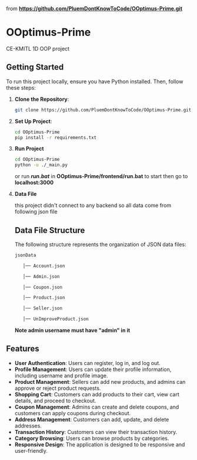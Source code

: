 from **https://github.com/PluemDontKnowToCode/OOptimus-Prime.git**
# OOptimus-Prime
CE-KMITL 1D OOP project

## Getting Started

To run this project locally, ensure you have Python installed. Then, follow these steps:

1. **Clone the Repository**:
   ```bash
   git clone https://github.com/PluemDontKnowToCode/OOptimus-Prime.git
   ```
2. **Set Up Project**:
   ```bash
   cd OOptimus-Prime
   pip install -r requirements.txt
   ```
3. **Run Project**
   ```bash
   cd OOptimus-Prime
   python -u ./_main.py
   ```
   or run ***run.bat*** in **OOptimus-Prime/frontend/run.bat** to start then go to **localhost:3000**

4. **Data File**

   this project didn't connect to any backend so all data come from following json file
   ## Data File Structure
   
   The following structure represents the organization of JSON data files:
   ```bash
   jsonData
   
      │── Account.json
   
      │── Admin.json
   
      │── Coupon.json
   
      │── Product.json
   
      │── Seller.json
   
      │── UnImproveProduct.json
      ```
   **Note admin username must have "admin" in it**
## Features

- **User Authentication**: Users can register, log in, and log out.
- **Profile Management**: Users can update their profile information, including username and profile image.
- **Product Management**: Sellers can add new products, and admins can approve or reject product requests.
- **Shopping Cart**: Customers can add products to their cart, view cart details, and proceed to checkout.
- **Coupon Management**: Admins can create and delete coupons, and customers can apply coupons during checkout.
- **Address Management**: Customers can add, update, and delete addresses.
- **Transaction History**: Customers can view their transaction history.
- **Category Browsing**: Users can browse products by categories.
- **Responsive Design**: The application is designed to be responsive and user-friendly.
